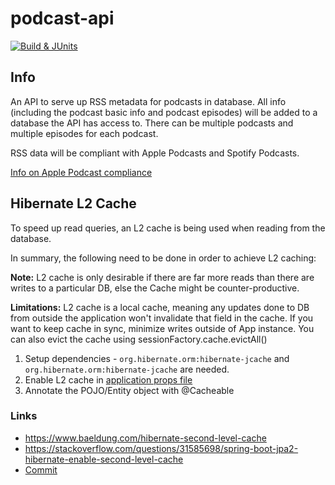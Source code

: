# podcast-api

[![Build & JUnits](https://github.com/project-next/podcast-api/actions/workflows/build.yaml/badge.svg)](https://github.com/project-next/podcast-api/actions/workflows/build.yaml)

## Info

An API to serve up RSS metadata for podcasts in database. All info (including the podcast basic info and podcast episodes) will be added to a database the API has access to. There can be multiple podcasts and multiple episodes for each podcast.

RSS data will be compliant with Apple Podcasts and Spotify Podcasts.

[Info on Apple Podcast compliance](https://help.apple.com/itc/podcasts_connect/#/itcb54353390)

## Hibernate L2 Cache

To speed up read queries, an L2 cache is being used when reading from the database. 

In summary, the following need to be done in order to achieve L2 caching:

**Note:** L2 cache is only desirable if there are far more reads than there are writes to a particular DB, else the Cache might be counter-productive.

**Limitations:** L2 cache is a local cache, meaning any updates done to DB from outside the application won't invalidate that field in the cache. If you want to keep cache in sync, minimize writes outside of App instance. You can also evict the cache using
sessionFactory.cache.evictAll()

1. Setup dependencies - `org.hibernate.orm:hibernate-jcache` and `org.hibernate.orm:hibernate-jcache` are needed.
2. Enable L2 cache in [application props file](https://github.com/project-next/podcast-api/blob/750e83591fa72d5c0d04c6bedde60b10bb2af26f/src/main/resources/application.yml#L10-L20)
3. Annotate the POJO/Entity object with @Cacheable

### Links
* https://www.baeldung.com/hibernate-second-level-cache
* https://stackoverflow.com/questions/31585698/spring-boot-jpa2-hibernate-enable-second-level-cache
* [Commit](https://github.com/project-next/podcast-api/commit/750e83591fa72d5c0d04c6bedde60b10bb2af26f)
